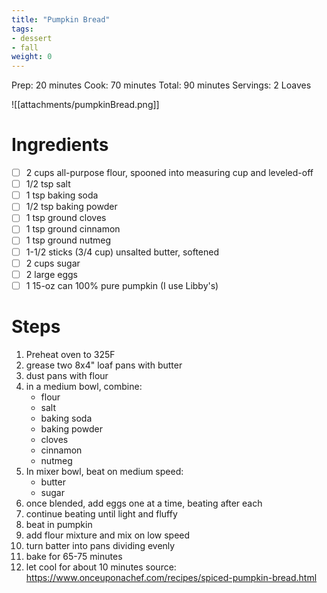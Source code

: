 ```yaml
---
title: "Pumpkin Bread"
tags:
- dessert
- fall
weight: 0
---
```

Prep: 20 minutes
Cook: 70 minutes
Total: 90 minutes
Servings: 2 Loaves

![[attachments/pumpkinBread.png]]

# Ingredients
- [ ] 2 cups all-purpose flour, spooned into measuring cup and leveled-off
- [ ] 1/2 tsp salt
- [ ] 1 tsp baking soda
- [ ] 1/2 tsp baking powder
- [ ] 1 tsp ground cloves
- [ ] 1 tsp ground cinnamon
- [ ] 1 tsp ground nutmeg
- [ ] 1-1/2 sticks (3/4 cup) unsalted butter, softened
- [ ] 2 cups sugar
- [ ] 2 large eggs
- [ ] 1 15-oz can 100% pure pumpkin (I use Libby's)

# Steps
1. Preheat oven to 325F
2. grease two 8x4" loaf pans with butter
3. dust pans with flour
4. in a medium bowl, combine:
    - flour
    - salt
    - baking soda
    - baking powder
    - cloves
    - cinnamon
    - nutmeg
5. In mixer bowl, beat on medium speed:
    - butter
    - sugar
6. once blended, add eggs one at a time, beating after each
7. continue beating until light and fluffy
8. beat in pumpkin
9. add flour mixture and mix on low speed
10. turn batter into pans dividing evenly
11. bake for 65-75 minutes
12. let cool for about 10 minutes
source: https://www.onceuponachef.com/recipes/spiced-pumpkin-bread.html